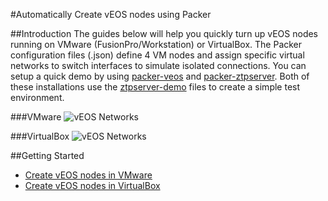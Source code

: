 #Automatically Create vEOS nodes using Packer

##Introduction
The guides below will help you quickly turn up vEOS nodes running on VMware (FusionPro/Workstation) or VirtualBox. The Packer configuration files (.json) define 4 VM nodes and assign specific virtual networks to switch interfaces to simulate isolated connections. You can setup a quick demo by using [packer-veos](https://github.com/arista-eosplus/packer-veos) and [packer-ztpserver](https://github.com/arista-eosplus/packer-ztpserver). Both of these installations use the [ztpserver-demo](https://github.com/arista-eosplus/ztpserver-demo) files to create a simple test environment.

###VMware
![vEOS Networks](https://raw.githubusercontent.com/arista-eosplus/packer-veos/master/gh-pages/images/vEOS-spine-leaf-vmware.jpg)

###VirtualBox
![vEOS Networks](https://raw.githubusercontent.com/arista-eosplus/packer-veos/master/gh-pages/images/vEOS-spine-leaf-vbox.jpg)

##Getting Started

 * [Create vEOS nodes in VMware](https://github.com/arista-eosplus/packer-veos/tree/master/VMware)
 * [Create vEOS nodes in VirtualBox](https://github.com/arista-eosplus/packer-veos/tree/master/VirtualBox)
